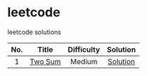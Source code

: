 # leetcode
leetcode solutions


|           No.            |           Title                                                |       Difficulty      | Solution                                 |
|:------------------------:|----------------------------------------------------------------|:---------------------:|:----------------------------------------:|
|1                         |[Two Sum](https://leetcode.com/problems/two-sum/)               |   Medium              | [Solution](/solutions/001_twoSum.py)     |

